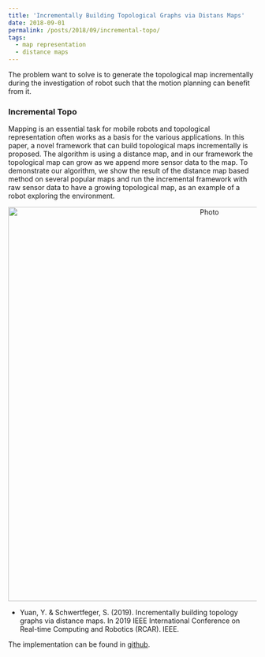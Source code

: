 ```yaml
---
title: 'Incrementally Building Topological Graphs via Distans Maps'
date: 2018-09-01
permalink: /posts/2018/09/incremental-topo/
tags:
  - map representation
  - distance maps
---
```


The problem want to solve is to generate the topological map incrementally during the investigation of robot such that the motion planning can benefit from it.

### Incremental Topo

Mapping is an essential task for mobile robots and topological representation often works as a basis for the various applications. In this paper, a novel framework that can build topological maps incrementally is proposed. The algorithm is using a distance map, and in our framework the topological map can grow as we append more sensor data to the map. To demonstrate our algorithm, we show the result of the distance map based method on several popular maps and run the incremental framework with raw sensor data to have a growing topological map, as an example of a robot exploring the environment.

<p align="center">
  <img src="https://jarrome.github.io/files/incrementalTopo.gif?raw=true" alt="Photo" style="width: 800px;"/> 
</p>

* Yuan, Y. & Schwertfeger, S. (2019). Incrementally building topology graphs via distance maps. In 2019 IEEE International Conference on Real-time Computing and Robotics (RCAR). IEEE.

The implementation can be found in [github](https://github.com/STAR-Center/IncrementalTopo).
